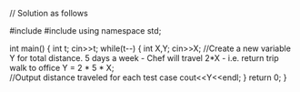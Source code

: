 // Solution as follows

#include <iostream>
#include <string>
using namespace std;

int main() 
{
 int t;
 cin>>t;
 while(t--)
  { 
   int X,Y;
   cin>>X;
   //Create a new variable Y for total distance. 5 days a week - Chef will travel 2*X - i.e. return trip walk to office
    Y = 2 * 5 * X;  
   //Output distance traveled for each test case
    cout<<Y<<endl;
   }
 return 0;
}








